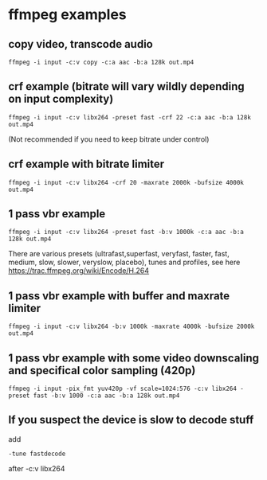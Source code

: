 # ffmpeg examples

## copy video, transcode audio

    ffmpeg -i input -c:v copy -c:a aac -b:a 128k out.mp4

## crf example (bitrate will vary wildly depending on input complexity)

    ffmpeg -i input -c:v libx264 -preset fast -crf 22 -c:a aac -b:a 128k out.mp4
    
(Not recommended if you need to keep bitrate under control)

## crf example with bitrate limiter

    ffmpeg -i input -c:v libx264 -crf 20 -maxrate 2000k -bufsize 4000k out.mp4

## 1 pass vbr example

    ffmpeg -i input -c:v libx264 -preset fast -b:v 1000k -c:a aac -b:a 128k out.mp4
    
There are various presets (ultrafast,superfast, veryfast, faster, fast, medium, slow, slower, veryslow, placebo), tunes and profiles, see here <https://trac.ffmpeg.org/wiki/Encode/H.264>

## 1 pass vbr example with buffer and maxrate limiter

    ffmpeg -i input -c:v libx264 -b:v 1000k -maxrate 4000k -bufsize 2000k out.mp4

## 1 pass vbr example with some video downscaling and specifical color sampling (420p)

    ffmpeg -i input -pix_fmt yuv420p -vf scale=1024:576 -c:v libx264 -preset fast -b:v 1000 -c:a aac -b:a 128k out.mp4
    
## If you suspect the device is slow to decode stuff

add

    -tune fastdecode 

after -c:v libx264    

    
